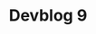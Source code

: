---
slug: 9
title: Devblog 9
description: Whoop! it's been another amazing month here at Scrap Mechanic HQ. Our team has been tinkering their way to awesomeness and we have to plenty to show for it!
image: images/devblog/9/title.png
toc_max_heading_level: 4
authors: kacper
---